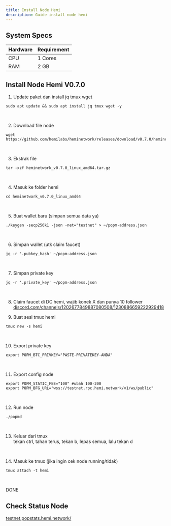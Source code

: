 ```yaml
---
title: Install Node Hemi
description: Guide install node hemi
---
```


## System Specs
| Hardware  |	Requirement |
|-----------|---------------|
| CPU	      | 1 Cores     |
| RAM	      | 2 GB        |

## Install Node Hemi V0.7.0
1. Update paket dan install jq tmux wget

```
sudo apt update && sudo apt install jq tmux wget -y
```
</br>

2. Download file node

```
wget https://github.com/hemilabs/heminetwork/releases/download/v0.7.0/heminetwork_v0.7.0_linux_amd64.tar.gz
```
</br>

3. Ekstrak file

```
tar -xzf heminetwork_v0.7.0_linux_amd64.tar.gz
```
</br>

4. Masuk ke folder hemi

```
cd heminetwork_v0.7.0_linux_amd64
```
</br>

5. Buat wallet baru (simpan semua data ya)

```
./keygen -secp256k1 -json -net="testnet" > ~/popm-address.json
```
</br>

6. Simpan wallet (utk claim faucet)

```
jq -r '.pubkey_hash' ~/popm-address.json
```
</br>

7. Simpan private key

```
jq -r '.private_key' ~/popm-address.json
```
</br>

8. Claim faucet di DC hemi, wajib konek X dan punya 10 follower
<a href="https://discord.com/channels/1202677849887080508/1230886659222929418" target="_blank" rel="noopener noreferrer">discord.com/channels/1202677849887080508/1230886659222929418</a> 

9. Buat sesi tmux hemi

```
tmux new -s hemi
```
</br>

10. Export private key

```
export POPM_BTC_PRIVKEY="PASTE-PRIVATEKEY-ANDA"
```
</br>

11. Export config node

```
export POPM_STATIC_FEE="100" #ubah 100-200
export POPM_BFG_URL="wss://testnet.rpc.hemi.network/v1/ws/public"
```
</br>

12. Run node

```
./popmd
```
</br>

13. Keluar dari tmux  
    tekan ctrl, tahan terus, tekan b, lepas semua, lalu tekan d
</br>

14. Masuk ke tmux (jika ingin cek node running/tidak)

```
tmux attach -t hemi
```
</br>

DONE

## Check Status Node
<a href="https://testnet.popstats.hemi.network/" target="_blank" rel="noopener noreferrer">testnet.popstats.hemi.network/</a> 